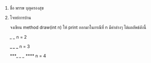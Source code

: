 1. ชื่อ พรรษ บุญครองสุข

2. โจทย์การบ้าน

    จงเขียน method draw(int n) ให้ print ออกมาในกรณีที่ n มีค่าต่างๆ ได้ผลลัพธ์ดังนี้

    *_
    _* n = 2

    **_
    *_*
    _** n = 3

    ***_
    **_*
    *_**
    **** n = 4